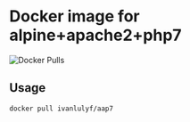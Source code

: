 # Docker image for alpine+apache2+php7

![Docker Pulls](https://img.shields.io/docker/pulls/ivanlulyf/aap7?style=flat-square)

## Usage

```shell
docker pull ivanlulyf/aap7
```
